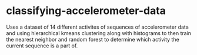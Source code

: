 # classifying-accelerometer-data
Uses a dataset of 14 different activites of sequences of accelerometer data and using hierarchical kmeans clustering along with histograms to then train the nearest neighbor and random forest to determine which activity the current sequence is a part of.
